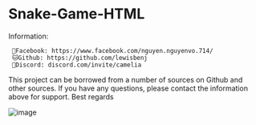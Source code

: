 # Snake-Game-HTML

Information:

     📱Facebook: https://www.facebook.com/nguyen.nguyenvo.714/  
     🐱Github: https://github.com/lewisbenj			        
     🤖Discord: discord.com/invite/camelia			            


This project can be borrowed from a number of sources on Github and other sources. 
If you have any questions, please contact the information above for support. 
Best regards

![image](https://github.com/user-attachments/assets/198b3cc7-00a5-47ed-80c2-12e9477917f3)
